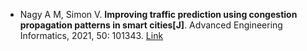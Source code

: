 * Nagy A M, Simon V. <b>Improving traffic prediction using congestion propagation patterns in smart cities[J]</b>. Advanced Engineering Informatics, 2021, 50: 101343. [Link](https://www.sciencedirect.com/science/article/pii/S1474034621000963)
